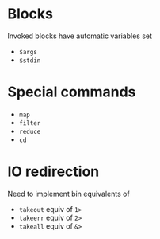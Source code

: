 
# Blocks
Invoked blocks have automatic variables set
* `$args`
* `$stdin`

# Special commands
* `map`
* `filter`
* `reduce`
* `cd`

# IO redirection
Need to implement bin equivalents of
* `takeout` equiv of `1>`
* `takeerr` equiv of `2>`
* `takeall` equiv of `&>`
